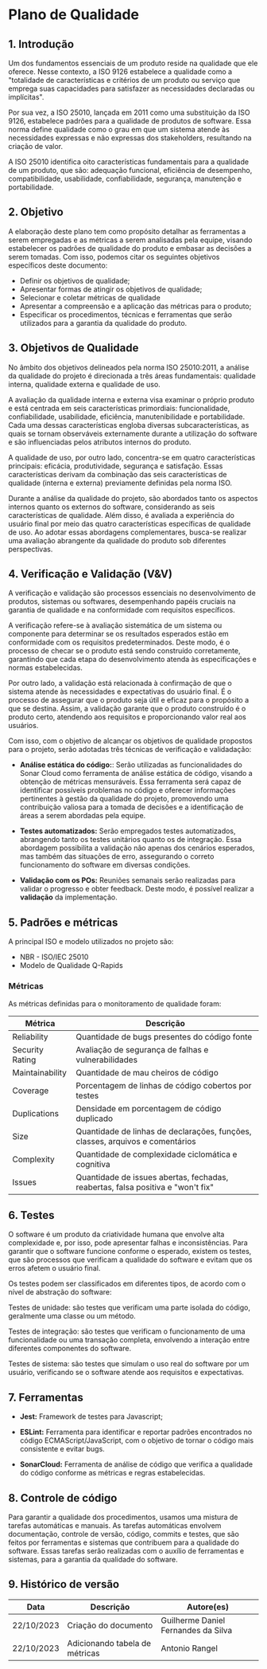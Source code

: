 # Plano de Qualidade

## 1. Introdução

Um dos fundamentos essenciais de um produto reside na qualidade que ele oferece. Nesse contexto, a ISO 9126 estabelece a qualidade como a "totalidade de características e critérios de um produto ou serviço que emprega suas capacidades para satisfazer as necessidades declaradas ou implícitas".

Por sua vez, a ISO 25010, lançada em 2011 como uma substituição da ISO 9126, estabelece padrões para a qualidade de produtos de software. Essa norma define qualidade como o grau em que um sistema atende às necessidades expressas e não expressas dos stakeholders, resultando na criação de valor.

A ISO 25010 identifica oito características fundamentais para a qualidade de um produto, que são: adequação funcional, eficiência de desempenho, compatibilidade, usabilidade, confiabilidade, segurança, manutenção e portabilidade.

## 2. Objetivo

A elaboração deste plano tem como propósito detalhar as ferramentas a serem empregadas e as métricas a serem analisadas pela equipe, visando estabelecer os padrões de qualidade do produto e embasar as decisões a serem tomadas. Com isso, podemos citar os seguintes objetivos específicos deste documento:

- Definir os objetivos de qualidade;
- Apresentar formas de atingir os objetivos de qualidade;
- Selecionar e coletar métricas de qualidade
- Apresentar a compreensão e a aplicação das métricas para o produto;
- Especificar os procedimentos, técnicas e ferramentas que serão utilizados para a garantia da qualidade do produto.

## 3. Objetivos de Qualidade

No âmbito dos objetivos delineados pela norma ISO 25010:2011, a análise da qualidade do projeto é direcionada a três áreas fundamentais: qualidade interna, qualidade externa e qualidade de uso.

A avaliação da qualidade interna e externa visa examinar o próprio produto e está centrada em seis características primordiais: funcionalidade, confiabilidade, usabilidade, eficiência, manutenibilidade e portabilidade. Cada uma dessas características engloba diversas subcaracterísticas, as quais se tornam observáveis externamente durante a utilização do software e são influenciadas pelos atributos internos do produto.

A qualidade de uso, por outro lado,  concentra-se em quatro características principais: eficácia, produtividade, segurança e satisfação. Essas características derivam da combinação das seis características de qualidade (interna e externa) previamente definidas pela norma ISO.

Durante a análise da qualidade do projeto, são abordados tanto os aspectos internos quanto os externos do software, considerando as seis características de qualidade. Além disso, é avaliada a experiência do usuário final por meio das quatro características específicas de qualidade de uso. Ao adotar essas abordagens complementares, busca-se realizar uma avaliação abrangente da qualidade do produto sob diferentes perspectivas.

## 4. Verificação e Validação (V&V)

A verificação e validação são processos essenciais no desenvolvimento de produtos, sistemas ou softwares, desempenhando papéis cruciais na garantia de qualidade e na conformidade com requisitos específicos.

A verificação refere-se à avaliação sistemática de um sistema ou componente para determinar se os resultados esperados estão em conformidade com os requisitos predeterminados. Deste modo, é o processo de checar se o produto está sendo construído corretamente, garantindo que cada etapa do desenvolvimento atenda às especificações e normas estabelecidas.

Por outro lado, a validação está relacionada à confirmação de que o sistema atende às necessidades e expectativas do usuário final. É o processo de assegurar que o produto seja útil e eficaz para o propósito a que se destina. Assim, a validação garante que o produto construído é o produto certo, atendendo aos requisitos e proporcionando valor real aos usuários.

Com isso, com o objetivo de alcançar os objetivos de qualidade propostos para o projeto, serão adotadas três técnicas de verificação e validadação:

- **Análise estática do código:**: Serão utilizadas as funcionalidades do Sonar Cloud como ferramenta de análise estática de código, visando a obtenção de métricas mensuráveis. Essa ferramenta será capaz de identificar possíveis problemas no código e oferecer informações pertinentes à gestão da qualidade do projeto, promovendo uma contribuição valiosa para a tomada de decisões e a identificação de áreas a serem abordadas pela equipe.

- **Testes automatizados:** Serão empregados testes automatizados, abrangendo tanto os testes unitários quanto os de integração. Essa abordagem possibilita a validação não apenas dos cenários esperados, mas também das situações de erro, assegurando o correto funcionamento do software em diversas condições.

- **Validação com os POs:** Reuniões semanais serão realizadas para validar o progresso e obter feedback. Deste modo, é possível realizar a **validação** da implementação.

## 5. Padrões e métricas

A principal ISO e modelo utilizados no projeto são:

- NBR - ISO/IEC 25010
- Modelo de Qualidade Q-Rapids

### Métricas

As métricas definidas para o monitoramento de qualidade foram:

| Métrica | Descrição |
| ---- | ----- |
| Reliability | Quantidade de bugs presentes do código fonte|
| Security Rating | Avaliação de segurança de falhas e vulnerabilidades |
| Maintainability | Quantidade de mau cheiros de código| 
| Coverage | Porcentagem de linhas de código cobertos por testes|
| Duplications | Densidade em porcentagem de código duplicado |
| Size | Quantidade de linhas de declarações, funções, classes, arquivos e comentários|
| Complexity| Quantidade de complexidade ciclomática e cognitiva|
| Issues | Quantidade de issues abertas, fechadas, reabertas, falsa positiva e "won't fix"|


## 6. Testes

O software é um produto da criatividade humana que envolve alta complexidade e, por isso, pode apresentar falhas e inconsistências. Para garantir que o software funcione conforme o esperado, existem os testes, que são processos que verificam a qualidade do software e evitam que os erros afetem o usuário final.

Os testes podem ser classificados em diferentes tipos, de acordo com o nível de abstração do software:

Testes de unidade: são testes que verificam uma parte isolada do código, geralmente uma classe ou um método.

Testes de integração: são testes que verificam o funcionamento de uma funcionalidade ou uma transação completa, envolvendo a interação entre diferentes componentes do software.

Testes de sistema: são testes que simulam o uso real do software por um usuário, verificando se o software atende aos requisitos e expectativas.

## 7. Ferramentas

- **Jest:** Framework de testes para Javascript;

- **ESLint:** Ferramenta para identificar e reportar padrões encontrados no código ECMAScript/JavaScript, com o objetivo de tornar o código mais consistente e evitar bugs.

- **SonarCloud:** Ferramenta de análise de código que verifica a qualidade do código conforme as métricas e regras estabelecidas.

## 8. Controle de código

Para garantir a qualidade dos procedimentos, usamos uma mistura de tarefas automáticas e manuais. As tarefas automáticas envolvem documentação, controle de versão, código, commits e testes, que são feitos por ferramentas e sistemas que contribuem para a qualidade do software. Essas tarefas serão realizadas com o auxílio de ferramentas e sistemas, para a garantia da qualidade do software.


## 9. Histórico de versão

|**Data**|**Descrição**|**Autore(es)**|
|--------|-------------|--------------|
|22/10/2023| Criação do documento | Guilherme Daniel Fernandes da Silva |
|22/10/2023| Adicionando tabela de métricas | Antonio Rangel |
